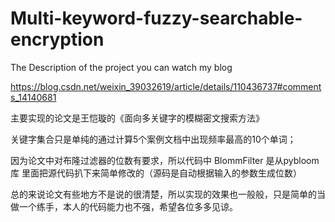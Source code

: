 # Multi-keyword-fuzzy-searchable-encryption
The Description of the project you can watch my blog

https://blog.csdn.net/weixin_39032619/article/details/110436737#comments_14140681

主要实现的论文是王恺璇的《面向多关键字的模糊密文搜索方法》

关键字集合只是单纯的通过计算5个案例文档中出现频率最高的10个单词；

因为论文中对布隆过滤器的位数有要求，所以代码中 BlommFilter 是从pybloom库 里面把源代码扒下来简单修改的（源码是自动根据输入的参数生成位数）

总的来说论文有些地方不是说的很清楚，所以实现的效果也一般般，只是简单的当做一个练手，本人的代码能力也不强，希望各位多多见谅。



